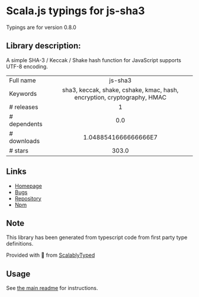 
# Scala.js typings for js-sha3

Typings are for version 0.8.0

## Library description:
A simple SHA-3 / Keccak / Shake hash function for JavaScript supports UTF-8 encoding.

|                    |                 |
| ------------------ | :-------------: |
| Full name          | js-sha3 |
| Keywords           | sha3, keccak, shake, cshake, kmac, hash, encryption, cryptography, HMAC |
| # releases         | 1 |
| # dependents       | 0.0 |
| # downloads        | 1.0488541666666666E7 |
| # stars            | 303.0 |

## Links
- [Homepage](https://github.com/emn178/js-sha3)
- [Bugs](https://github.com/emn178/js-sha3/issues)
- [Repository](https://github.com/emn178/js-sha3)
- [Npm](https://www.npmjs.com/package/js-sha3)
    


## Note
This library has been generated from typescript code from first party type definitions.

Provided with :purple_heart: from [ScalablyTyped](https://github.com/oyvindberg/ScalablyTyped)

## Usage
See [the main readme](../../readme.md) for instructions.



